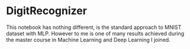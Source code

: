 # DigitRecognizer

This notebook has nothing different, is the standard approach to MNIST dataset with MLP. However to me is one of many results achieved during the master course in Machine Learning and Deep Learning I joined.
